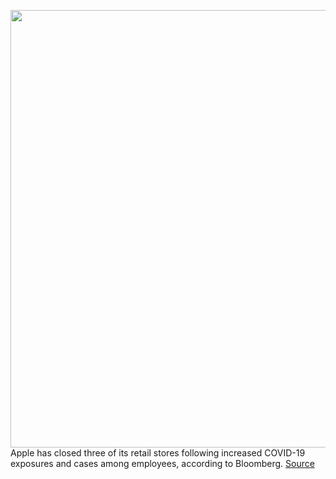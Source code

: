 <img src='https://cdn.vox-cdn.com/thumbor/nKbgJrMesaZzQjZJwnFF29OIik0=/0x0:2040x1360/1200x800/filters:focal(857x517:1183x843)/cdn.vox-cdn.com/uploads/chorus_image/image/70278294/acastro_180604_1777_apple_wwdc_0003.0.jpg' width='700px' /><br/>
Apple has closed three of its retail stores following increased COVID-19 exposures and cases among employees, according to Bloomberg.
<a href='https://www.theverge.com/2021/12/15/22838172/apple-stores-close-retail-covid-19-cases-infections'> Source <a/>